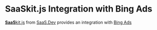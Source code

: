 
# **SaaS**kit.js Integration with Bing Ads

[**SaaS**kit.js](https://saaskit.js.org) from [SaaS.Dev](https://saas.dev) provides an integration with [Bing Ads](https://saaskit.js.org/integrations/bing-ads)
